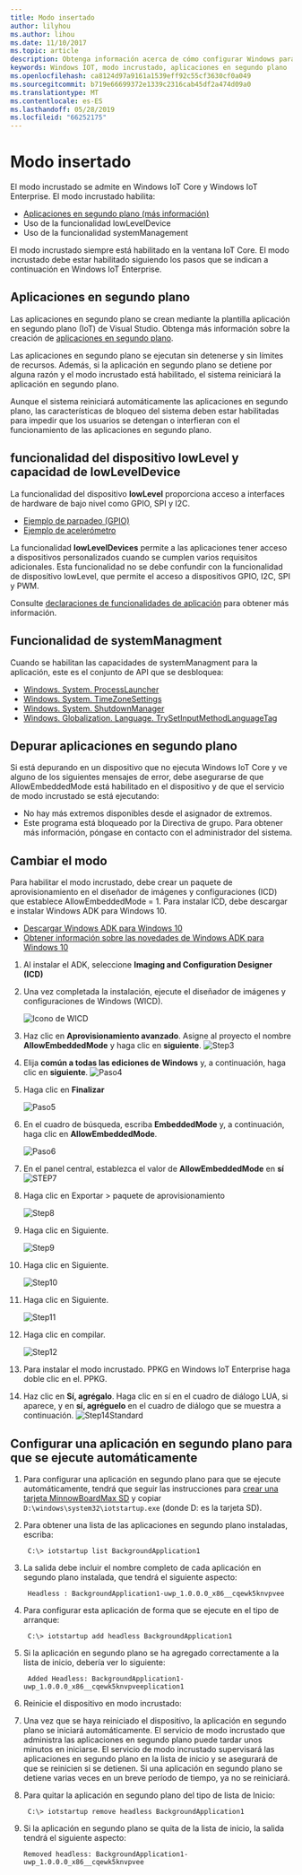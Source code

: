 ```yaml
---
title: Modo insertado
author: lilyhou
ms.author: lihou
ms.date: 11/10/2017
ms.topic: article
description: Obtenga información acerca de cómo configurar Windows para permitir el modo incrustado, habilitar aplicaciones en segundo plano y otras funcionalidades.
keywords: Windows IOT, modo incrustado, aplicaciones en segundo plano
ms.openlocfilehash: ca8124d97a9161a1539eff92c55cf3630cf0a049
ms.sourcegitcommit: b719e66699372e1339c2316cab45df2a474d09a0
ms.translationtype: MT
ms.contentlocale: es-ES
ms.lasthandoff: 05/28/2019
ms.locfileid: "66252175"
---
```

# <a name="embedded-mode"></a>Modo insertado

El modo incrustado se admite en Windows IoT Core y Windows IoT Enterprise. El modo incrustado habilita:

* [Aplicaciones en segundo plano (más información)](https://docs.microsoft.com/windows/iot-core/develop-your-app/backgroundapplications)
* Uso de la funcionalidad lowLevelDevice
* Uso de la funcionalidad systemManagement

El modo incrustado siempre está habilitado en la ventana IoT Core.
El modo incrustado debe estar habilitado siguiendo los pasos que se indican a continuación en Windows IoT Enterprise.

## <a name="background-applications"></a>Aplicaciones en segundo plano

Las aplicaciones en segundo plano se crean mediante la plantilla aplicación en segundo plano (IoT) de Visual Studio.
Obtenga más información sobre la creación de [aplicaciones en segundo plano](https://docs.microsoft.com/windows/iot-core/develop-your-app/backgroundapplications).

Las aplicaciones en segundo plano se ejecutan sin detenerse y sin límites de recursos. Además, si la aplicación en segundo plano se detiene por alguna razón y el modo incrustado está habilitado, el sistema reiniciará la aplicación en segundo plano.

Aunque el sistema reiniciará automáticamente las aplicaciones en segundo plano, las características de bloqueo del sistema deben estar habilitadas para impedir que los usuarios se detengan o interfieran con el funcionamiento de las aplicaciones en segundo plano.

## <a name="lowlevel-device-capability-and-lowleveldevice-capability"></a>funcionalidad del dispositivo lowLevel y capacidad de lowLevelDevice

La funcionalidad del dispositivo **lowLevel** proporciona acceso a interfaces de hardware de bajo nivel como GPIO, SPI y I2C.

* [Ejemplo de parpadeo (GPIO)](https://developer.microsoft.com/en-us/windows/iot/samples/helloblinky)
* [Ejemplo de acelerómetro](https://github.com/Microsoft/Windows-iotcore-samples/tree/master/Samples/Accelerometer)

La funcionalidad **lowLevelDevices** permite a las aplicaciones tener acceso a dispositivos personalizados cuando se cumplen varios requisitos adicionales. Esta funcionalidad no se debe confundir con la funcionalidad de dispositivo lowLevel, que permite el acceso a dispositivos GPIO, I2C, SPI y PWM.

Consulte [declaraciones de funcionalidades de aplicación](https://docs.microsoft.com/en-us/windows/uwp/packaging/app-capability-declarations) para obtener más información.

## <a name="systemmanagment-capability"></a>Funcionalidad de systemManagment

Cuando se habilitan las capacidades de systemManagment para la aplicación, este es el conjunto de API que se desbloquea:  

* [Windows. System. ProcessLauncher](https://msdn.microsoft.com/library/windows/apps/windows.system.processlauncher.aspx)
* [Windows. System. TimeZoneSettings](https://msdn.microsoft.com/library/windows/apps/windows.system.timezonesettings.aspx)
* [Windows. System. ShutdownManager](https://msdn.microsoft.com/library/windows/apps/windows.system.shutdownmanager.aspx)
* [Windows. Globalization. Language. TrySetInputMethodLanguageTag](https://msdn.microsoft.com/library/windows/apps/windows.globalization.language.trysetinputmethodlanguagetag.aspx)

## <a name="debugging-background-applications"></a>Depurar aplicaciones en segundo plano

Si está depurando en un dispositivo que no ejecuta Windows IoT Core y ve alguno de los siguientes mensajes de error, debe asegurarse de que AllowEmbeddedMode está habilitado en el dispositivo y de que el servicio de modo incrustado se está ejecutando:

* No hay más extremos disponibles desde el asignador de extremos.
* Este programa está bloqueado por la Directiva de grupo. Para obtener más información, póngase en contacto con el administrador del sistema.

## <a name="changing-the-mode"></a>Cambiar el modo
Para habilitar el modo incrustado, debe crear un paquete de aprovisionamiento en el diseñador de imágenes y configuraciones (ICD) que establece AllowEmbeddedMode = 1.  Para instalar ICD, debe descargar e instalar Windows ADK para Windows 10.

* [Descargar Windows ADK para Windows 10](http://go.microsoft.com/fwlink/p/?LinkId=526740)
* [Obtener información sobre las novedades de Windows ADK para Windows 10](https://msdn.microsoft.com/library/windows/hardware/dn927348(v=vs.85).aspx)

1. Al instalar el ADK, seleccione **Imaging and Configuration Designer (ICD)**
2. Una vez completada la instalación, ejecute el diseñador de imágenes y configuraciones de Windows (WICD).

    ![Icono de WICD](../media/EmbeddedMode/WICD_Icon.png)

3. Haz clic en **Aprovisionamiento avanzado**.  Asigne al proyecto el nombre **AllowEmbeddedMode** y haga clic en **siguiente**.
    ![Step3](../media/EmbeddedMode/Step3.png)

4. Elija **común a todas las ediciones de Windows** y, a continuación, haga clic en **siguiente**.
    ![Paso4](../media/EmbeddedMode/Step4.png)

5. Haga clic en **Finalizar**

    ![Paso5](../media/EmbeddedMode/Step5.png)

6. En el cuadro de búsqueda, escriba **EmbeddedMode** y, a continuación, haga clic en **AllowEmbeddedMode**.

    ![Paso6](../media/EmbeddedMode/Step6.png)

7. En el panel central, establezca el valor de **AllowEmbeddedMode** en **sí** ![STEP7](../media/EmbeddedMode/Step7.png)

8. Haga clic en Exportar > paquete de aprovisionamiento

    ![Step8](../media/EmbeddedMode/Step8.png)

9. Haga clic en Siguiente.

    ![Step9](../media/EmbeddedMode/Step9.png)

10. Haga clic en Siguiente.

    ![Step10](../media/EmbeddedMode/Step10.png)

11. Haga clic en Siguiente.

    ![Step11](../media/EmbeddedMode/Step11.png)

12. Haga clic en compilar.

    ![Step12](../media/EmbeddedMode/Step12.png)

13. Para instalar el modo incrustado. PPKG en Windows IoT Enterprise haga doble clic en el. PPKG.

14. Haz clic en **Sí, agrégalo**.
    Haga clic en sí en el cuadro de diálogo LUA, si aparece, y en **sí, agréguelo** en el cuadro de diálogo que se muestra a continuación.
    ![Step14Standard](../media/EmbeddedMode/Step14Standard.png)


## <a name="configuring-a-background-application-to-run-automatically"></a>Configurar una aplicación en segundo plano para que se ejecute automáticamente
1. Para configurar una aplicación en segundo plano para que se ejecute automáticamente, tendrá que seguir las instrucciones para [crear una tarjeta MinnowBoardMax SD](https://developer.microsoft.com/en-us/windows/iot/getstarted) y copiar `D:\windows\system32\iotstartup.exe` (donde D: es la tarjeta SD).

2. Para obtener una lista de las aplicaciones en segundo plano instaladas, escriba:

        C:\> iotstartup list BackgroundApplication1

3. La salida debe incluir el nombre completo de cada aplicación en segundo plano instalada, que tendrá el siguiente aspecto:

        Headless : BackgroundApplication1-uwp_1.0.0.0_x86__cqewk5knvpvee

5. Para configurar esta aplicación de forma que se ejecute en el tipo de arranque:

        C:\> iotstartup add headless BackgroundApplication1

6. Si la aplicación en segundo plano se ha agregado correctamente a la lista de inicio, debería ver lo siguiente:

        Added Headless: BackgroundApplication1-uwp_1.0.0.0_x86__cqewk5knvpveeplication1

7. Reinicie el dispositivo en modo incrustado:

8. Una vez que se haya reiniciado el dispositivo, la aplicación en segundo plano se iniciará automáticamente.  El servicio de modo incrustado que administra las aplicaciones en segundo plano puede tardar unos minutos en iniciarse.  El servicio de modo incrustado supervisará las aplicaciones en segundo plano en la lista de inicio y se asegurará de que se reinicien si se detienen.  Si una aplicación en segundo plano se detiene varias veces en un breve período de tiempo, ya no se reiniciará.

9. Para quitar la aplicación en segundo plano del tipo de lista de Inicio:

        C:\> iotstartup remove headless BackgroundApplication1

10. Si la aplicación en segundo plano se quita de la lista de inicio, la salida tendrá el siguiente aspecto:

        Removed headless: BackgroundApplication1-uwp_1.0.0.0_x86__cqewk5knvpvee
